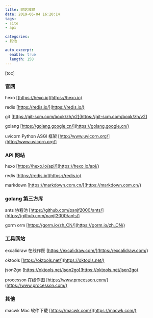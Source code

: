```yaml
---
title: 网站收藏
date: 2019-06-04 16:20:14
tags:
- site
- api

categories:
- 其他

auto_excerpt:
  enable: true
  length: 150
---
```


[toc]

### 官网

hexo  [[https://hexo.io](https://hexo.io)

redis [https://redis.io/](https://redis.io/)

git [https://git-scm.com/book/zh/v2](https://git-scm.com/book/zh/v2)

golang [https://golang.google.cn/](https://golang.google.cn/)

uvicorn Python ASGI 框架  [http://www.uvicorn.org/](http://www.uvicorn.org/)

### API 网站

hexo [https://hexo.io/api/](https://hexo.io/api/)

redis [https://redis.io](https://redis.io)

markdown [https://markdown.com.cn/](https://markdown.com.cn/)

### golang 第三方库

ants 协程池 [https://github.com/panjf2000/ants/](https://github.com/panjf2000/ants/)

gorm orm  [https://gorm.io/zh_CN/](https://gorm.io/zh_CN/)

### 工具网站

excalidraw 在线作图 [https://excalidraw.com/](https://excalidraw.com/)

oktools [https://oktools.net/](https://oktools.net/)

json2go  [https://oktools.net/json2go](https://oktools.net/json2go)

processon 在线作图 [https://www.processon.com/](https://www.processon.com/)



### 其他

macwk Mac 软件下载 [https://macwk.com/](https://macwk.com/)


